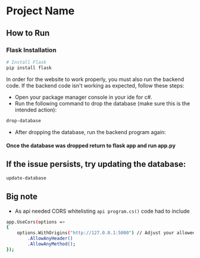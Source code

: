 # Project Name

## How to Run

### Flask Installation
```bash
# Install Flask
pip install flask

```
In order for the website to work properly, you must also run the backend code. If the backend code isn't working as expected, follow these steps:
- Open your package manager console in your ide for c#.
- Run the following command to drop the database (make sure this is the intended action):
```bash
drop-database
```
- After dropping the database, run the backend program again:

#### Once the database was dropped return to flask app and run app.py

## If the issue persists, try updating the database:
```bash
update-database

```

## Big note
- As api needed CORS whitelisting `api program.cs()` code had to include 
```bash 
app.UseCors(options =>
{
	options.WithOrigins("http://127.0.0.1:5000") // Adjust your allowed origins here
		.AllowAnyHeader()
		.AllowAnyMethod();
});
```
